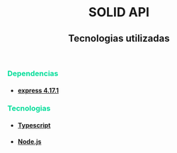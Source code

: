 <h1 align='center'>SOLID API</h1>

<h2 align='center'>Tecnologias utilizadas</h2>

<br/>

### <p style='color: #0d9; font-weight: bold;'>Dependencias</p>


- #### [express 4.17.1](https://expressjs.com/) 

### <p style='color: #0d9; font-weight: bold;'>Tecnologias</p>

- #### [Typescript](https://www.typescriptlang.org/docs/handbook/project-references.html) 

- #### [Node.js](https://nodejs.org/en/docs/) 

